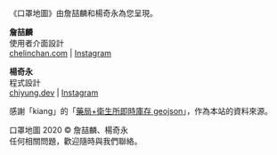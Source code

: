 《口罩地圖》由詹喆麟和楊奇永為您呈現。

**詹喆麟**  
使用者介面設計  
[chelinchan.com](chelinchan.com) | [Instagram](instagram.com/chelinchan24)

**楊奇永**  
程式設計  
[chiyung.dev](chiyung.dev) | [Instagram](instagram.com/yangchiyung12)  

感謝「kiang」的「[藥局+衛生所即時庫存 geojson](https://raw.githubusercontent.com/kiang/pharmacies/master/json/points.json)」，作為本站的資料來源。  
  
口罩地圖  2020 © 詹喆麟、楊奇永  
任何相關問題，歡迎隨時與我們聯絡。
